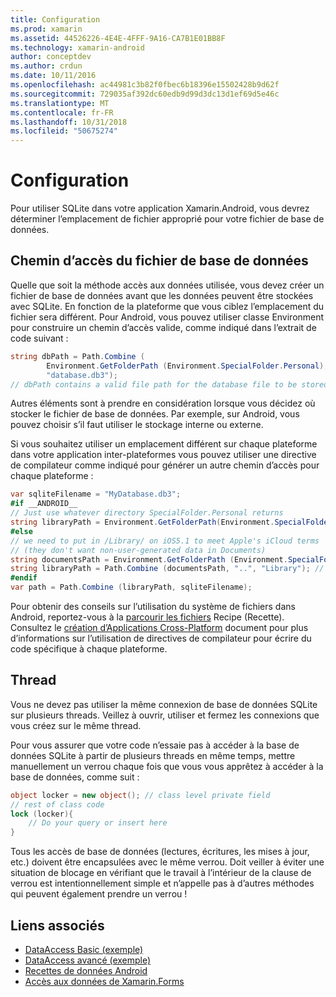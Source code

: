 ```yaml
---
title: Configuration
ms.prod: xamarin
ms.assetid: 44526226-4E4E-4FFF-9A16-CA7B1E01BB8F
ms.technology: xamarin-android
author: conceptdev
ms.author: crdun
ms.date: 10/11/2016
ms.openlocfilehash: ac44981c3b82f0fbec6b18396e15502428b9d62f
ms.sourcegitcommit: 729035af392dc60edb9d99d3dc13d1ef69d5e46c
ms.translationtype: MT
ms.contentlocale: fr-FR
ms.lasthandoff: 10/31/2018
ms.locfileid: "50675274"
---
```

# <a name="configuration"></a>Configuration

Pour utiliser SQLite dans votre application Xamarin.Android, vous devrez déterminer l’emplacement de fichier approprié pour votre fichier de base de données.

## <a name="database-file-path"></a>Chemin d’accès du fichier de base de données

Quelle que soit la méthode accès aux données utilisée, vous devez créer un fichier de base de données avant que les données peuvent être stockées avec SQLite. En fonction de la plateforme que vous ciblez l’emplacement du fichier sera différent. Pour Android, vous pouvez utiliser classe Environment pour construire un chemin d’accès valide, comme indiqué dans l’extrait de code suivant :

```csharp
string dbPath = Path.Combine (
        Environment.GetFolderPath (Environment.SpecialFolder.Personal),
        "database.db3");
// dbPath contains a valid file path for the database file to be stored
```

Autres éléments sont à prendre en considération lorsque vous décidez où stocker le fichier de base de données. Par exemple, sur Android, vous pouvez choisir s’il faut utiliser le stockage interne ou externe.

Si vous souhaitez utiliser un emplacement différent sur chaque plateforme dans votre application inter-plateformes vous pouvez utiliser une directive de compilateur comme indiqué pour générer un autre chemin d’accès pour chaque plateforme :

```csharp
var sqliteFilename = "MyDatabase.db3";
#if __ANDROID__
// Just use whatever directory SpecialFolder.Personal returns
string libraryPath = Environment.GetFolderPath(Environment.SpecialFolder.Personal); ;
#else
// we need to put in /Library/ on iOS5.1 to meet Apple's iCloud terms
// (they don't want non-user-generated data in Documents)
string documentsPath = Environment.GetFolderPath (Environment.SpecialFolder.Personal); // Documents folder
string libraryPath = Path.Combine (documentsPath, "..", "Library"); // Library folder instead
#endif
var path = Path.Combine (libraryPath, sqliteFilename);
```

Pour obtenir des conseils sur l’utilisation du système de fichiers dans Android, reportez-vous à la [parcourir les fichiers](https://github.com/xamarin/recipes/tree/master/Recipes/android/data/files/browse_files) Recipe (Recette). Consultez le [création d’Applications Cross-Platform](~/cross-platform/app-fundamentals/building-cross-platform-applications/index.md) document pour plus d’informations sur l’utilisation de directives de compilateur pour écrire du code spécifique à chaque plateforme.

## <a name="threading"></a>Thread

Vous ne devez pas utiliser la même connexion de base de données SQLite sur plusieurs threads. Veillez à ouvrir, utiliser et fermez les connexions que vous créez sur le même thread.

Pour vous assurer que votre code n’essaie pas à accéder à la base de données SQLite à partir de plusieurs threads en même temps, mettre manuellement un verrou chaque fois que vous vous apprêtez à accéder à la base de données, comme suit :

```csharp
object locker = new object(); // class level private field
// rest of class code
lock (locker){
    // Do your query or insert here
}
```

Tous les accès de base de données (lectures, écritures, les mises à jour, etc.) doivent être encapsulées avec le même verrou. Doit veiller à éviter une situation de blocage en vérifiant que le travail à l’intérieur de la clause de verrou est intentionnellement simple et n’appelle pas à d’autres méthodes qui peuvent également prendre un verrou !


## <a name="related-links"></a>Liens associés

- [DataAccess Basic (exemple)](https://github.com/xamarin/mobile-samples/tree/master/DataAccess/Basic)
- [DataAccess avancé (exemple)](https://github.com/xamarin/mobile-samples/tree/master/DataAccess/Advanced)
- [Recettes de données Android](https://github.com/xamarin/recipes/tree/master/Recipes/android/data)
- [Accès aux données de Xamarin.Forms](~/xamarin-forms/app-fundamentals/databases.md)
